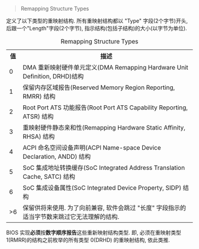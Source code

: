 
> Remapping Structure Types

定义了以下类型的重映射结构. 所有重映射结构都以 "Type" 字段(2个字节)开头, 后跟一个"Length"字段(2个字节), 指示结构(包括子结构)的大小(以字节为单位). 

<table style="width:100%">
<caption>Remapping Structure Types</caption>
  <tr>
    <th>
    值
    </th>
    <th>
    描述
    </th>
  </tr>
  <tr>
    <td>
    0
    </td>
    <td>
    DMA 重新映射硬件单元定义(DMA Remapping Hardware Unit Definition, DRHD)结构
    </td>
  </tr>
  <tr>
    <td>
    1
    </td>
    <td>
    保留内存区域报告(Reserved Memory Region Reporting, RMRR) 结构
    </td>
  </tr>
  <tr>
    <td>
    2
    </td>
    <td>
    Root Port ATS 功能报告(Root Port ATS Capability Reporting, ATSR) 结构
    </td>
  </tr>
  <tr>
    <td>
    3
    </td>
    <td>
    重映射硬件静态亲和性(Remapping Hardware Static Affinity, RHSA) 结构
    </td>
  </tr>
  <tr>
    <td>
    4
    </td>
    <td>
    ACPI 命名空间设备声明(ACPI Name-space Device Declaration, ANDD) 结构
    </td>
  </tr>
  <tr>
    <td>
    5
    </td>
    <td>
    SoC 集成地址转换缓存(SoC Integrated Address Translation Cache, SATC) 结构
    </td>
  </tr>
  <tr>
    <td>
    6
    </td>
    <td>
    SoC 集成设备属性(SoC Integrated Device Property, SIDP) 结构
    </td>
  </tr>
  <tr>
    <td>
    >6
    </td>
    <td>
    保留供将来使用. 为了向前兼容, 软件会跳过 "长度" 字段指示的适当字节数来跳过它无法理解的结构. 
    </td>
  </tr>
</table>

BIOS 实现**必须**按**数字顺序报告**这些重新映射结构类型. 即, 必须在重映射类型 1(RMRR)的结构之前枚举的所有类型 0(DRHD) 的重映射结构, 依此类推. 

